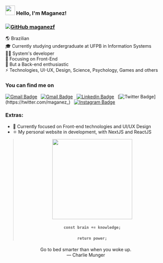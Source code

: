 ### <img src="https://media.giphy.com/media/hvRJCLFzcasrR4ia7z/giphy.gif" width="30px"> Hello, I'm Maganez!

### [![GitHub maganezf](https://img.shields.io/github/followers/maganezf?label=follow+me&style=social)](https://github.com/maganezf)

🌎 Brazilian </br>
🎓 Currently studying undergraduate at UFPB in Information Systems </br>
👨‍💻 System's developer </br>
🎯 Focusing on Front-End </br>
👀 But a Back-end enthusiastic </br>
⚡ Technologies, UI-UX, Design, Science, Psychology, Games and others </br>

### You can find me on

[![Gmail Badge](https://img.shields.io/badge/-Institutional_Mail-c14438?style=flat-square&logo=Gmail&logoColor=white&link=mailto:maganez.santos@dcx.ufpb.br)](mailto:maganez.santos@dcx.ufpb.br) &nbsp;
[![Gmail Badge](https://img.shields.io/badge/-Personal_Mail-c14438?style=flat-square&logo=Gmail&logoColor=white&link=mailto:maganezfilho@gmail.com)](mailto:maganezfilho@gmail.com) &nbsp;
[![Linkedin Badge](https://img.shields.io/badge/-LinkedIn-blue?style=flat-square&logo=Linkedin&logoColor=white&link=https://www.linkedin.com/in/maganez-filho-b5813b188/)](https://www.linkedin.com/in/maganez-filho-b5813b188/) &nbsp;
[![Twitter Badge](https://img.shields.io/badge/-Twitter-blue?style=flat-square&logo=Twitter&logoColor=white&link=https://twitter.com/maganez_)](https://twitter.com/maganez_) &nbsp;
[![Instagram Badge](https://img.shields.io/badge/-Instagram-c13584?style=flat-square&logo=Instagram&logoColor=white&link=https://instagram.com/maganezf)](https://instagram.com/maganezf)

### Extras:

- 🌱 Currently focused on Front-end technologies and UI/UX Design </br>
- ⚛ My personal website in development, with NextJS and ReactJS </br>

> <div align="center" text-align='center'>
>  <img src='https://media.giphy.com/media/ijxKTF6iE4K4M/giphy.gif' width='250px'/>
>
> #### `const brain += knowledge;`
>
> #### `return power;`
>
> </div>

<p align="center" text-align='center'>
  Go to bed smarter than when you woke up. <br/>
  — Charlie Munger
</p>

<!-- Here are some ideas to get you started:

- 🔭 I’m currently working on ...
- 🌱 I’m currently learning ...
- 👯 I’m looking to collaborate on ...
- 🤔 I’m looking for help with ...
- 💬 Ask me about ...
- 📫 How to reach me: ...
- 😄 Pronouns: ... -->
